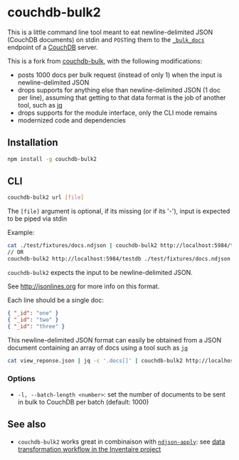 # couchdb-bulk2

This is a little command line tool meant to eat newline-delimited JSON (CouchDB documents) on stdin and `POST`ing them to the [`_bulk_docs`](http://docs.couchdb.org/en/stable/api/database/bulk-api.html#db-bulk-docs) endpoint of a [CouchDB](https://couchdb.apache.org/) server.

This is a fork from [couchdb-bulk](https://github.com/jo/couchdb-bulk), with the following modifications:
* posts 1000 docs per bulk request (instead of only 1) when the input is newline-delimited JSON
* drops supports for anything else than newline-delimited JSON (1 doc per line), assuming that getting to that data format is the job of another tool, such as [jq](https://stedolan.github.io/jq/)
* drops supports for the module interface, only the CLI mode remains
* modernized code and dependencies

## Installation

```sh
npm install -g couchdb-bulk2
```

## CLI

```sh
couchdb-bulk2 url [file]
```

The `[file]` argument is optional, if its missing (or if its '-'), input is expected to be piped via stdin

Example:

```sh
cat ./test/fixtures/docs.ndjson | couchdb-bulk2 http://localhost:5984/testdb
// OR
couchdb-bulk2 http://localhost:5984/testdb ./test/fixtures/docs.ndjson
```

`couchdb-bulk2` expects the input to be newline-delimited JSON.

See http://jsonlines.org for more info on this format.

Each line should be a single doc:
```json
{ "_id": "one" }
{ "_id": "two" }
{ "_id": "three" }
```

This newline-delimited JSON format can easily be obtained from a JSON document containing an array of docs using a tool such as [`jq`](https://stedolan.github.io/jq/)
```sh
cat view_reponse.json | jq -c '.docs[]' | couchdb-bulk2 http://localhost:5984/testdb
```

### Options
* `-l, --batch-length <number>`: set the number of documents to be sent in bulk to CouchDB per batch (default: 1000)

## See also
* `couchdb-bulk2` works great in combinaison with [`ndjson-apply`](https://github.com/maxlath/ndjson-apply): see [data transformation workflow in the Inventaire project](https://github.com/inventaire/inventaire/blob/master/docs/data_transformation.md#data-transformation)